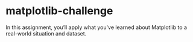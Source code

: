 # matplotlib-challenge
 In this assignment, you’ll apply what you've learned about Matplotlib to a real-world situation and dataset.
